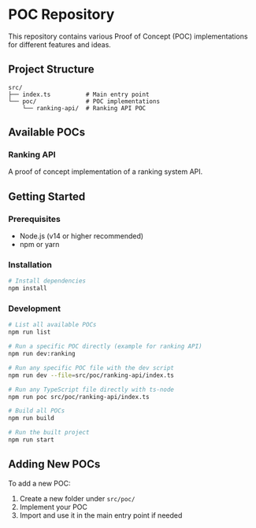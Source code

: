 # POC Repository

This repository contains various Proof of Concept (POC) implementations for different features and ideas.

## Project Structure

```
src/
├── index.ts          # Main entry point
└── poc/              # POC implementations
    └── ranking-api/  # Ranking API POC
```

## Available POCs

### Ranking API

A proof of concept implementation of a ranking system API.

## Getting Started

### Prerequisites

- Node.js (v14 or higher recommended)
- npm or yarn

### Installation

```bash
# Install dependencies
npm install
```

### Development

```bash
# List all available POCs
npm run list

# Run a specific POC directly (example for ranking API)
npm run dev:ranking

# Run any specific POC file with the dev script
npm run dev --file=src/poc/ranking-api/index.ts

# Run any TypeScript file directly with ts-node
npm run poc src/poc/ranking-api/index.ts

# Build all POCs
npm run build

# Run the built project
npm run start
```

## Adding New POCs

To add a new POC:

1. Create a new folder under `src/poc/`
2. Implement your POC
3. Import and use it in the main entry point if needed
